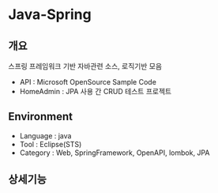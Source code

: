 # Java-Spring

## 개요
스프링 프레임워크 기반 자바관련 소스, 로직기반 모음
- API : Microsoft OpenSource Sample Code
- HomeAdmin : JPA 사용 간 CRUD 테스트 프로젝트

## Environment
- Language : java
- Tool : Eclipse(STS)
- Category : Web, SpringFramework, OpenAPI, lombok, JPA

## 상세기능

